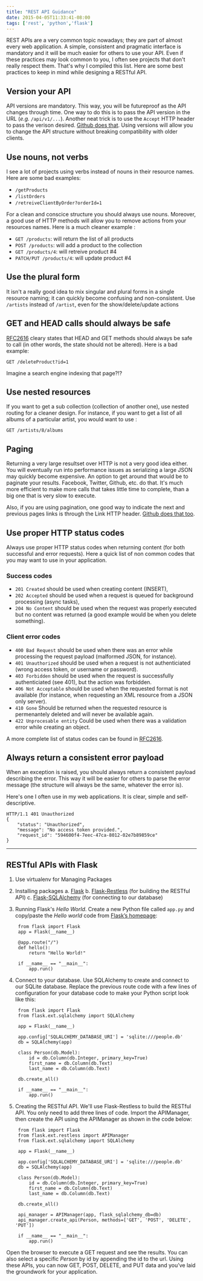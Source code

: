 ```yaml
---
title: "REST API Guidance"
date: 2015-04-05T11:33:41-08:00
tags: ['rest', 'python','flask']
---
```


REST APIs are a very common topic nowadays; they are part of almost every web
application. A simple, consistent and pragmatic interface is mandatory and it
will be much easier for others to use your API. Even if these practices may look
common to you, I often see projects that don't really respect them. That's why I
compiled this list. Here are some best practices to keep in mind while designing
a RESTful API.

## Version your API

API versions are mandatory. This way, you will be futureproof as the API changes
through time. One way to do this is to pass the API version in the URL (_e.g._
`/api/v1/...`). Another neat trick is to use the `Accept` HTTP header to pass
the verison
desired. [Github does that](https://developer.github.com/v3/media/#request-specific-version).
Using versions will allow you to change the API structure without breaking
compatibility with older clients.

## Use nouns, not verbs

I see a lot of projects using verbs instead of nouns in their resource
names. Here are some bad examples:

- `/getProducts`
- `/listOrders`
- `/retreiveClientByOrder?orderId=1`

For a clean and conscice structure you should always use nouns. Moreover, a
good use of HTTP methods will allow you to remove actions from your resources
names. Here is a much cleaner example :

- `GET /products`: will return the list of all products
- `POST /products`: will add a product to the collection
- `GET /products/4`: will retreive product #4
- `PATCH/PUT /products/4`: will update product #4

## Use the plural form

It isn't a really good idea to mix singular and plural forms in a single
resource naming; it can quickly become confusing and non-consistent. Use
`/artists` instead of `/artist`, even for the show/delete/update actions

## GET and HEAD calls should always be safe

[RFC2616](http://www.w3.org/Protocols/rfc2616/rfc2616-sec9.html) cleary states
that HEAD and GET methods should always be safe to call (in other words, the
state should not be altered). Here is a bad example:

    GET /deleteProduct?id=1

Imagine a search engine indexing that page?!?

## Use nested resources

If you want to get a sub collection (collection of another one), use nested
routing for a cleaner design. For instance, if you want to get a list of all
albums of a particular artist, you would want to use :

    GET /artists/8/albums

## Paging

Returning a very large resultset over HTTP is not a very good idea either. You
will eventually run into performance issues as serializing a large JSON may
quickly become expensive. An option to get around that would be to paginate your
results. Facebook, Twitter, Github, etc. do that. It's much more efficient to
make more calls that takes little time to complete, than a big one that is very
slow to execute.

Also, if you are using pagination, one good way to indicate the next and
previous pages links is through the Link HTTP
header. [Github does that too](https://developer.github.com/guides/traversing-with-pagination/).

## Use proper HTTP status codes

Always use proper HTTP status codes when returning content (for both successful
and error requests). Here a quick list of non common codes that you may want to
use in your application.

### Success codes

- `201 Created` should be used when creating content (INSERT),
- `202 Accepted` should be used when a request is queued for background
  processing (async tasks),
- `204 No Content` should be used when the request was properly executed but no
  content was returned (a good example would be when you delete something).

### Client error codes

- `400 Bad Request` should be used when there was an error while processing the
  request payload (malformed JSON, for instance).
- `401 Unauthorized` should be used when a request is not authenticiated (wrong
  access token, or username or password).
- `403 Forbidden` should be used when the request is successfully authenticiated
  (see 401), but the action was forbidden.
- `406 Not Acceptable` should be used when the requested format is not available
  (for instance, when requesting an XML resource from a JSON only server).
- `410 Gone` Should be returned when the requested resource is permenantely
  deleted and will never be available again.
- `422 Unprocesable entity` Could be used when there was a validation error
  while creating an object.

A more complete list of status codes can be found in
[RFC2616](https://www.ietf.org/rfc/rfc2616.txt).

## Always return a consistent error payload

When an exception is raised, you should always return a consistent payload
describing the error. This way it will be easier for others to parse the error
message (the structure will always be the same, whatever the error is).

Here's one I often use in my web applications. It is clear, simple and
self-descriptive.

    HTTP/1.1 401 Unauthorized
    {
        "status": "Unauthorized",
        "message": "No access token provided.",
        "request_id": "594600f4-7eec-47ca-8012-02e7b89859ce"
    }

----

## RESTful APIs with Flask

1. Use virtualenv for Managing Packages
2. Installing packages
    a. [Flask](http://flask.pocoo.org/)
    b. [Flask-Restless](https://flask-restless.readthedocs.org/en/latest/) (for building the RESTful API)
    c. [Flask-SQLAlchemy](http://pythonhosted.org/Flask-SQLAlchemy/) (for connecting to our database)
3. Running Flask's _Hello World_. Create a new Python file called `app.py` and
   copy/paste the _Hello world_ code from
   [Flask’s homepage](http://flask.pocoo.org/):

        from flask import Flask
        app = Flask(__name__)

        @app.route("/")
        def hello():
            return "Hello World!"

        if __name__ == "__main__":
            app.run()

4. Connect to your database. Use SQLAlchemy to create and connect to our SQLite
   database. Replace the previous route code with a few lines of configuration
   for your database code to make your Python script look like this:

        from flask import Flask
        from flask.ext.sqlalchemy import SQLAlchemy

        app = Flask(__name__)

        app.config['SQLALCHEMY_DATABASE_URI'] = 'sqlite:///people.db'
        db = SQLAlchemy(app)

        class Person(db.Model):
            id = db.Column(db.Integer, primary_key=True)
            first_name = db.Column(db.Text)
            last_name = db.Column(db.Text)

        db.create_all()

        if __name__ == "__main__":
            app.run()

5. Creating the RESTful API. We'll use Flask-Restless to build the RESTful
   API. You only need to add three lines of code. Import the APIManager, then
   create the API using the APIManager as shown in the code below:

        from flask import Flask
        from flask.ext.restless import APIManager
        from flask.ext.sqlalchemy import SQLAlchemy

        app = Flask(__name__)

        app.config['SQLALCHEMY_DATABASE_URI'] = 'sqlite:///people.db'
        db = SQLAlchemy(app)

        class Person(db.Model):
            id = db.Column(db.Integer, primary_key=True)
            first_name = db.Column(db.Text)
            last_name = db.Column(db.Text)

        db.create_all()

        api_manager = APIManager(app, flask_sqlalchemy_db=db)
        api_manager.create_api(Person, methods=['GET', 'POST', 'DELETE', 'PUT'])

        if __name__ == "__main__":
            app.run()

Open the browser to execute a GET request and see the results.  You can also
select a specific *Person* by id by appending the id to the url. Using these
APIs, you can now GET, POST, DELETE, and PUT data and you’ve laid the groundwork
for your application.
